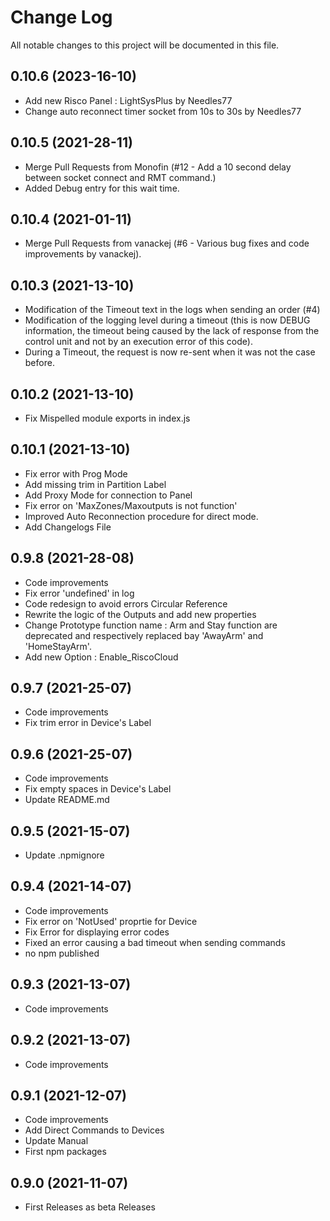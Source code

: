 # Change Log

All notable changes to this project will be documented in this file.

## 0.10.6 (2023-16-10)
* Add new Risco Panel : LightSysPlus by Needles77
* Change auto reconnect timer socket from 10s to 30s by Needles77


## 0.10.5 (2021-28-11)
* Merge Pull Requests from Monofin (#12 - Add a 10 second delay between socket connect and RMT command.)
* Added Debug entry for this wait time. 

## 0.10.4 (2021-01-11)
* Merge Pull Requests from vanackej (#6 - Various bug fixes and code improvements by vanackej).

## 0.10.3 (2021-13-10)
* Modification of the Timeout text in the logs when sending an order (#4)
* Modification of the logging level during a timeout (this is now DEBUG information, 
  the timeout being caused by the lack of response from the control unit and not by an 
  execution error of this code).
* During a Timeout, the request is now re-sent when it was not the case before.

## 0.10.2 (2021-13-10)
* Fix Mispelled module exports in index.js

## 0.10.1 (2021-13-10)
* Fix error with Prog Mode
* Add missing trim in Partition Label
* Add Proxy Mode for connection to Panel
* Fix error on 'MaxZones/Maxoutputs is not function'
* Improved Auto Reconnection procedure for direct mode.
* Add Changelogs File

## 0.9.8 (2021-28-08)
* Code improvements
* Fix error 'undefined' in log
* Code redesign to avoid errors Circular Reference
* Rewrite the logic of the Outputs and add new properties
* Change Prototype function name : Arm and Stay function are deprecated and respectively 
replaced bay 'AwayArm' and 'HomeStayArm'.
* Add new Option : Enable_RiscoCloud

## 0.9.7 (2021-25-07)
* Code improvements
* Fix trim error in Device's Label

## 0.9.6 (2021-25-07)
* Code improvements
* Fix empty spaces in Device's Label
* Update README.md

## 0.9.5 (2021-15-07)
* Update .npmignore

## 0.9.4 (2021-14-07)
* Code improvements
* Fix error on 'NotUsed' proprtie for Device
* Fix Error for displaying error codes
* Fixed an error causing a bad timeout when sending commands
* no npm published

## 0.9.3 (2021-13-07)
* Code improvements

## 0.9.2 (2021-13-07)
* Code improvements

## 0.9.1 (2021-12-07)
* Code improvements
* Add Direct Commands to Devices
* Update Manual
* First npm packages

## 0.9.0 (2021-11-07)
* First Releases as beta Releases

